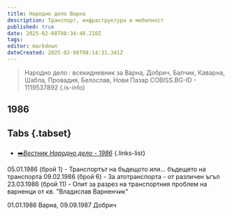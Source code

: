 ```yaml
---
title: Народно дело Варна
description: Транспорт, инфраструктура и мобилност
published: true
date: 2025-02-08T08:34:48.210Z
tags: 
editor: markdown
dateCreated: 2025-02-08T08:14:31.341Z
---
```


> Народно дело : всекидневник за Варна, Добрич, Балчик, Каварна, Шабла, Провадия, Белослав, Нови Пазар
> COBISS.BG-ID - 1119537892
{.is-info}


## 1986
## Tabs {.tabset}
###
- [➡️*Вестник Народно дело - 1986*](/bg/literature/narodno-delo/1986)
{.links-list}

05.01.1986 (брой 1) - Транспортът на бъдещото или... бъдещето на транспорта
09.02.1986 (брой 6) - За атотранспорта - от различен ъгъл
23.03.1986 (брой 11) - Опит за разрез на транспортния проблем на варненци от кв. "Владислав Варненчик"




 01.01.1986  Варна, 	09.09.1987 Добрич

